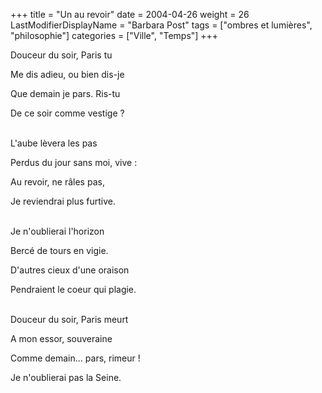 +++
title = "Un au revoir"
date = 2004-04-26
weight = 26
LastModifierDisplayName = "Barbara Post"
tags = ["ombres et lumières", "philosophie"]
categories = ["Ville", "Temps"]
+++

Douceur du soir, Paris tu

Me dis adieu, ou bien dis-je

Que demain je pars. Ris-tu

De ce soir comme vestige ?

 \
L'aube lèvera les pas

Perdus du jour sans moi, vive :

Au revoir, ne râles pas,

Je reviendrai plus furtive.

 \
Je n'oublierai l'horizon

Bercé de tours en vigie.

D'autres cieux d'une oraison

Pendraient le coeur qui plagie.

 \
Douceur du soir, Paris meurt

A mon essor, souveraine

Comme demain... pars, rimeur !

Je n'oublierai pas la Seine.
